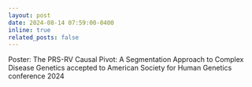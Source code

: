 ```yaml
---
layout: post
date: 2024-08-14 07:59:00-0400
inline: true
related_posts: false
---
```


Poster: The PRS-RV Causal Pivot: A Segmentation Approach to Complex Disease Genetics accepted to American Society for Human Genetics conference 2024 